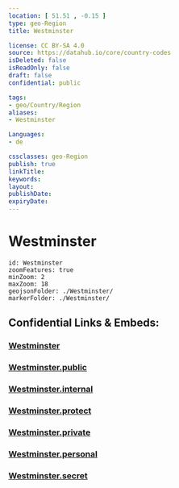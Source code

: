 ```yaml
---
location: [ 51.51 , -0.15 ] 
type: geo-Region
title: Westminster

license: CC BY-SA 4.0
source: https://datahub.io/core/country-codes
isDeleted: false
isReadOnly: false
draft: false
confidential: public

tags:
- geo/Country/Region
aliases:
- Westminster

Languages:
- de

cssclasses: geo-Region
publish: true
linkTitle: 
keywords: 
layout: 
publishDate: 
expiryDate: 
---
```


# Westminster

```leaflet
id: Westminster
zoomFeatures: true 
minZoom: 2 
maxZoom: 18
geojsonFolder: ./Westminster/
markerFolder: ./Westminster/
```


## Confidential Links & Embeds: 

### [Westminster](/_Standards/Earth/Continent/Europe/Europe~North/UK/England/Regions~England/London,Greater/cities~GreaterLondon/Westminster.md) 

### [Westminster.public](/_public/Earth/Continent/Europe/Europe~North/UK/England/Regions~England/London,Greater/cities~GreaterLondon/Westminster.public.md) 

### [Westminster.internal](/_internal/Earth/Continent/Europe/Europe~North/UK/England/Regions~England/London,Greater/cities~GreaterLondon/Westminster.internal.md) 

### [Westminster.protect](/_protect/Earth/Continent/Europe/Europe~North/UK/England/Regions~England/London,Greater/cities~GreaterLondon/Westminster.protect.md) 

### [Westminster.private](/_private/Earth/Continent/Europe/Europe~North/UK/England/Regions~England/London,Greater/cities~GreaterLondon/Westminster.private.md) 

### [Westminster.personal](/_personal/Earth/Continent/Europe/Europe~North/UK/England/Regions~England/London,Greater/cities~GreaterLondon/Westminster.personal.md) 

### [Westminster.secret](/_secret/Earth/Continent/Europe/Europe~North/UK/England/Regions~England/London,Greater/cities~GreaterLondon/Westminster.secret.md)

